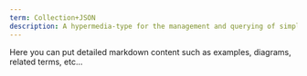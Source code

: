```yaml
---
term: Collection+JSON
description: A hypermedia-type for the management and querying of simple collections.
---
```


Here you can put detailed markdown content such as examples, diagrams, related terms, etc... 